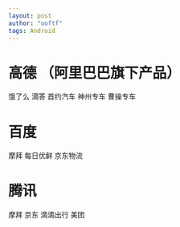 ```yaml
---
layout: post
author: "ooftf"
tags: Android
---
```


# 高德   （阿里巴巴旗下产品）
饿了么
滴答
首约汽车
神州专车
曹操专车

# 百度
摩拜
每日优鲜
京东物流

# 腾讯
摩拜
京东
滴滴出行
美团
